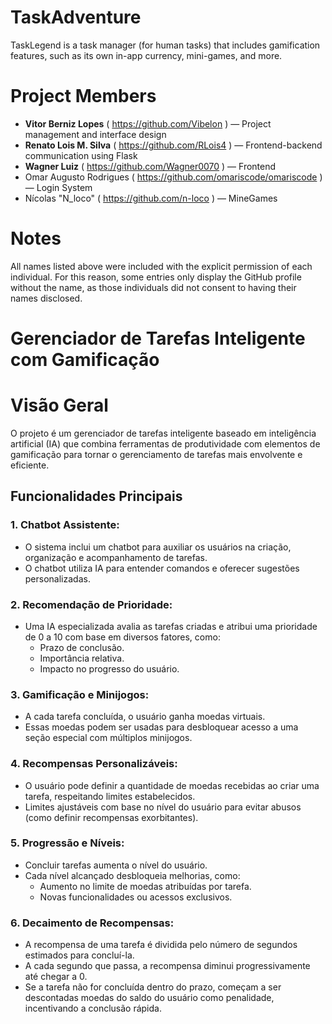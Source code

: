 # TaskAdventure
TaskLegend is a task manager (for human tasks) that includes gamification features, such as its own in-app currency, mini-games, and more.

# Project Members

- **Vitor Berniz Lopes** ( https://github.com/Vibelon ) — Project management and interface design 
- **Renato Lois M. Silva** ( https://github.com/RLois4 ) — Frontend-backend communication using Flask  
- **Wagner Luiz** ( https://github.com/Wagner0070 ) — Frontend  
- Omar Augusto Rodrigues ( https://github.com/omariscode/omariscode ) — Login System
- Nícolas "N_loco" ( https://github.com/n-loco ) — MineGames

# Notes

All names listed above were included with the explicit permission of each individual. For this reason, some entries only display the GitHub profile without the name, as those individuals did not consent to having their names disclosed.

# Gerenciador de Tarefas Inteligente com Gamificação

# Visão Geral

O projeto é um gerenciador de tarefas inteligente baseado em inteligência artificial (IA) que combina ferramentas de produtividade com elementos de gamificação para tornar o gerenciamento de tarefas mais envolvente e eficiente.

## Funcionalidades Principais

### 1. **Chatbot Assistente:**

- O sistema inclui um chatbot para auxiliar os usuários na criação, organização e acompanhamento de tarefas.
- O chatbot utiliza IA para entender comandos e oferecer sugestões personalizadas.

### 2. **Recomendação de Prioridade:**

- Uma IA especializada avalia as tarefas criadas e atribui uma prioridade de 0 a 10 com base em diversos fatores, como:
  - Prazo de conclusão.
  - Importância relativa.
  - Impacto no progresso do usuário.

### 3. **Gamificação e Minijogos:**

- A cada tarefa concluída, o usuário ganha moedas virtuais.
- Essas moedas podem ser usadas para desbloquear acesso a uma seção especial com múltiplos minijogos.

### 4. **Recompensas Personalizáveis:**

- O usuário pode definir a quantidade de moedas recebidas ao criar uma tarefa, respeitando limites estabelecidos.
- Limites ajustáveis com base no nível do usuário para evitar abusos (como definir recompensas exorbitantes).

### 5. **Progressão e Níveis:**

- Concluir tarefas aumenta o nível do usuário.
- Cada nível alcançado desbloqueia melhorias, como:
  - Aumento no limite de moedas atribuídas por tarefa.
  - Novas funcionalidades ou acessos exclusivos.

### 6. **Decaimento de Recompensas:**

- A recompensa de uma tarefa é dividida pelo número de segundos estimados para concluí-la.
- A cada segundo que passa, a recompensa diminui progressivamente até chegar a 0.
- Se a tarefa não for concluída dentro do prazo, começam a ser descontadas moedas do saldo do usuário como penalidade, incentivando a conclusão rápida.

